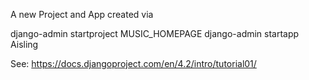 A new Project and App created via 

django-admin startproject MUSIC_HOMEPAGE
django-admin startapp Aisling 

See: https://docs.djangoproject.com/en/4.2/intro/tutorial01/ 